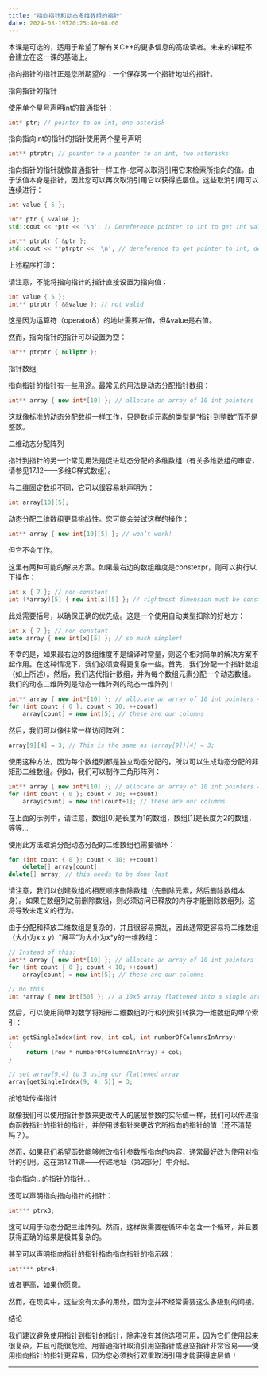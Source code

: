 ```yaml
---
title: "指向指针和动态多维数组的指针"
date: 2024-08-19T20:25:40+08:00
---
```


本课是可选的，适用于希望了解有关C++的更多信息的高级读者。未来的课程不会建立在这一课的基础上。

指向指针的指针正是您所期望的：一个保存另一个指针地址的指针。

指向指针的指针

使用单个星号声明int的普通指针：

```C++
int* ptr; // pointer to an int, one asterisk
```

指向指向int的指针的指针使用两个星号声明

```C++
int** ptrptr; // pointer to a pointer to an int, two asterisks
```

指向指针的指针就像普通指针一样工作-您可以取消引用它来检索所指向的值。由于该值本身是指针，因此您可以再次取消引用它以获得底层值。这些取消引用可以连续进行：

```C++
int value { 5 };

int* ptr { &value };
std::cout << *ptr << '\n'; // Dereference pointer to int to get int value

int** ptrptr { &ptr };
std::cout << **ptrptr << '\n'; // dereference to get pointer to int, dereference again to get int value
```

上述程序打印：

请注意，不能将指向指针的指针直接设置为指向值：

```C++
int value { 5 };
int** ptrptr { &&value }; // not valid
```

这是因为运算符（operator&）的地址需要左值，但&value是右值。

然而，指向指针的指针可以设置为空：

```C++
int** ptrptr { nullptr };
```

指针数组

指向指针的指针有一些用途。最常见的用法是动态分配指针数组：

```C++
int** array { new int*[10] }; // allocate an array of 10 int pointers
```

这就像标准的动态分配数组一样工作，只是数组元素的类型是“指针到整数”而不是整数。

二维动态分配阵列

指针到指针的另一个常见用法是促进动态分配的多维数组（有关多维数组的审查，请参见17.12——多维C样式数组）。

与二维固定数组不同，它可以很容易地声明为：

```C++
int array[10][5];
```

动态分配二维数组更具挑战性。您可能会尝试这样的操作：

```C++
int** array { new int[10][5] }; // won’t work!
```

但它不会工作。

这里有两种可能的解决方案。如果最右边的数组维度是constexpr，则可以执行以下操作：

```C++
int x { 7 }; // non-constant
int (*array)[5] { new int[x][5] }; // rightmost dimension must be constexpr
```

此处需要括号，以确保正确的优先级。这是一个使用自动类型扣除的好地方：

```C++
int x { 7 }; // non-constant
auto array { new int[x][5] }; // so much simpler!
```

不幸的是，如果最右边的数组维度不是编译时常量，则这个相对简单的解决方案不起作用。在这种情况下，我们必须变得更复杂一些。首先，我们分配一个指针数组（如上所述）。然后，我们迭代指针数组，并为每个数组元素分配一个动态数组。我们的动态二维阵列是动态一维阵列的动态一维阵列！

```C++
int** array { new int*[10] }; // allocate an array of 10 int pointers — these are our rows
for (int count { 0 }; count < 10; ++count)
    array[count] = new int[5]; // these are our columns
```

然后，我们可以像往常一样访问阵列：

```C++
array[9][4] = 3; // This is the same as (array[9])[4] = 3;
```

使用这种方法，因为每个数组列都是独立动态分配的，所以可以生成动态分配的非矩形二维数组。例如，我们可以制作三角形阵列：

```C++
int** array { new int*[10] }; // allocate an array of 10 int pointers — these are our rows
for (int count { 0 }; count < 10; ++count)
    array[count] = new int[count+1]; // these are our columns
```

在上面的示例中，请注意，数组[0]是长度为1的数组，数组[1]是长度为2的数组，等等…

使用此方法取消分配动态分配的二维数组也需要循环：

```C++
for (int count { 0 }; count < 10; ++count)
    delete[] array[count];
delete[] array; // this needs to be done last
```

请注意，我们以创建数组的相反顺序删除数组（先删除元素，然后删除数组本身）。如果在数组列之前删除数组，则必须访问已释放的内存才能删除数组列。这将导致未定义的行为。

由于分配和释放二维数组是复杂的，并且很容易搞乱，因此通常更容易将二维数组（大小为x x y）“展平”为大小为x*y的一维数组：

```C++
// Instead of this:
int** array { new int*[10] }; // allocate an array of 10 int pointers — these are our rows
for (int count { 0 }; count < 10; ++count)
    array[count] = new int[5]; // these are our columns

// Do this
int *array { new int[50] }; // a 10x5 array flattened into a single array
```

然后，可以使用简单的数学将矩形二维数组的行和列索引转换为一维数组的单个索引：

```C++
int getSingleIndex(int row, int col, int numberOfColumnsInArray)
{
     return (row * numberOfColumnsInArray) + col;
}

// set array[9,4] to 3 using our flattened array
array[getSingleIndex(9, 4, 5)] = 3;
```

按地址传递指针

就像我们可以使用指针参数来更改传入的底层参数的实际值一样，我们可以传递指向函数指针的指针的指针，并使用该指针来更改它所指向的指针的值（还不清楚吗？）。

然而，如果我们希望函数能够修改指针参数所指向的内容，通常最好改为使用对指针的引用。这在第12.11课——传递地址（第2部分）中介绍。

指向指向…的指针的指针…

还可以声明指向指向指针的指针：

```C++
int*** ptrx3;
```

这可以用于动态分配三维阵列。然而，这样做需要在循环中包含一个循环，并且要获得正确的结果是极其复杂的。

甚至可以声明指向指针的指针指向指向指针的指示器：

```C++
int**** ptrx4;
```

或者更高，如果你愿意。

然而，在现实中，这些没有太多的用处，因为您并不经常需要这么多级别的间接。

结论

我们建议避免使用指针到指针的指针，除非没有其他选项可用，因为它们使用起来很复杂，并且可能很危险。用普通指针取消引用空指针或悬空指针非常容易——使用指向指针的指针更容易，因为您必须执行双重取消引用才能获得底层值！

***